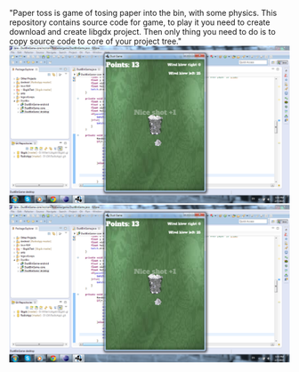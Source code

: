 "Paper toss is game of tosing paper into the bin, with some physics. This repository contains source code for game, to play it you need to create download and create libgdx project. Then only thing you need to do is to copy source code to core of your project tree." 
![Paper toss miss](paper-toss.png)
![Paper toss score](paper-toss.png)
